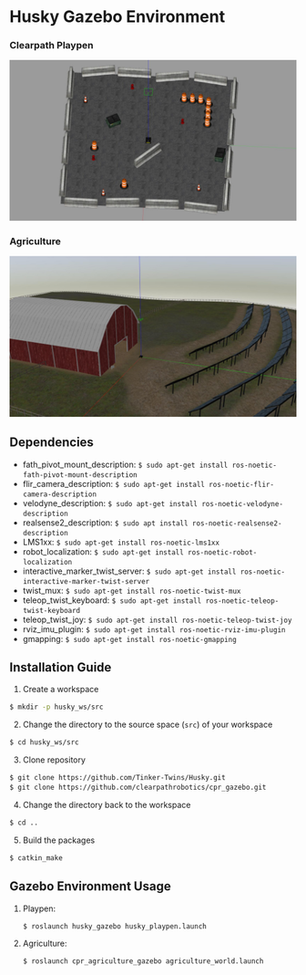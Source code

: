 # Husky Gazebo Environment
### Clearpath Playpen

![](https://github.com/irosol2019mtu/husky_env/blob/main/playpen.jpg)

### Agriculture

![](https://github.com/irosol2019mtu/husky_env/blob/main/agriculture.jpg)

## Dependencies

 - fath_pivot_mount_description: `$ sudo apt-get install ros-noetic-fath-pivot-mount-description`
 - flir_camera_description: `$ sudo apt-get install ros-noetic-flir-camera-description`
 - velodyne_description: `$ sudo apt-get install ros-noetic-velodyne-description`
 - realsense2_description: `$ sudo apt install ros-noetic-realsense2-description`
 - LMS1xx: `$ sudo apt-get install ros-noetic-lms1xx`
 - robot_localization: `$ sudo apt-get install ros-noetic-robot-localization`
 - interactive_marker_twist_server: `$ sudo apt-get install ros-noetic-interactive-marker-twist-server`
 - twist_mux: `$ sudo apt-get install ros-noetic-twist-mux`
 - teleop_twist_keyboard: `$ sudo apt-get install ros-noetic-teleop-twist-keyboard`
 - teleop_twist_joy: `$ sudo apt-get install ros-noetic-teleop-twist-joy`
 - rviz_imu_plugin: `$ sudo apt-get install ros-noetic-rviz-imu-plugin`
 - gmapping: `$ sudo apt-get install ros-noetic-gmapping`

## Installation Guide

1. Create a workspace
  ```bash
  $ mkdir -p husky_ws/src
  ```
2. Change the directory to the source space (`src`) of your workspace
  ```bash
  $ cd husky_ws/src
  ```
3. Clone repository
  ```bash
  $ git clone https://github.com/Tinker-Twins/Husky.git
  $ git clone https://github.com/clearpathrobotics/cpr_gazebo.git

  ```
4. Change the directory back to the workspace
  ```bash
  $ cd ..
  ```
5. Build the packages
  ```bash
  $ catkin_make
  ```

## Gazebo Environment Usage

1. Playpen:
    ```bash
    $ roslaunch husky_gazebo husky_playpen.launch
    ```

2. Agriculture:
    ```bash
    $ roslaunch cpr_agriculture_gazebo agriculture_world.launch
    ```
